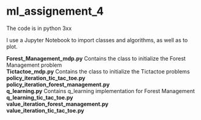 # ml_assignement_4

The code is in python 3xx

I use a Jupyter Notebook to import classes and algorithms, as well as to plot.

**Forest_Management_mdp.py** Contains the class to initialize the Forest Management problem  
**Tictactoe_mdp.py** Contains  the class to initialize the Tictactoe problems  
**policy_iteration_tic_tac_toe.py**  
**policy_iteration_forest_management.py**  
**q_learning.py** Contains q_learning implementation for Forest Management  
**q_learning_tic_tac_toe.py**  
**value_iteration_forest_management.py**  
**value_iteration_tic_tac_toe.py**  
